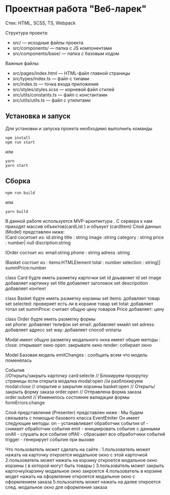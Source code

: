 # Проектная работа "Веб-ларек"

Стек: HTML, SCSS, TS, Webpack

Структура проекта:
- src/ — исходные файлы проекта
- src/components/ — папка с JS компонентами
- src/components/base/ — папка с базовым кодом

Важные файлы:
- src/pages/index.html — HTML-файл главной страницы
- src/types/index.ts — файл с типами
- src/index.ts — точка входа приложения
- src/styles/styles.scss — корневой файл стилей
- src/utils/constants.ts — файл с константами
- src/utils/utils.ts — файл с утилитами

## Установка и запуск
Для установки и запуска проекта необходимо выполнить команды

```
npm install
npm run start
```

или

```
yarn
yarn start
```
## Сборка

```
npm run build
```

или

```
yarn build
```
В данной работе используется MVP-архитектура . С сервера к нам приходят массив объектов(cardList ) и объеукт (cardItem)
Слой данных (Model) представлен ниже:    
ICard соситоит из: 
id:string
title : string 
image :string
category : string 
price : number| null 
discription:string 

IOrder состоит из: 
email:string
phone : string 
adress :string 

IBasket состоит из :
items:HTMLElement 
total : number 
selection : string[]
summPrice:number 

class Card
будте иметь разметку карточки 
set id доьавляет id 
set image добавляет картинку 
set title добавляет заголовок 
set descripotion  добавляет контент 

class Basket 
будте иметь разметку корзины 
set items: добавляет товар 
set selected: проверяет есть ли в корзине товар 
set total: добавляет тотал 
set summPrice: считает общую цену товаров
Price добавляет: цену 

class Order
будте иметь разметку формы  
set phone: добавляет телефон 
set email: добавляет емайл 
set adress: добавляет адресс 
set way: добавляет способ оплаты 

Modal 
имеет общую разметку модального окна 
имеет общие методы :
close: открывает окно 
open: закрывате окно 
render: собирает окно  

Model 
Базовая модель
emitChanges : cообщить всем что модель поменялась

Cобытия                             
//Открыть/закрыть карточку
card:selecte
// Блокируем прокрутку страницы если открыта модалка 
modal:open
//и разблокируем
modal:close
// открытие и закрытие корзины 
basket:open
// Открыть/закрыть  форму заказа
order:open
// Отправлена форма заказа
order:submit
// Изменилось состояние валидации формы
formErrors:change

Слой представления (Presenter) представлен ниже : 
Мы будем связывать с помощью базового класса EventEmiter 
Он имеет следующие методы:
on - устанавливает обработчик события 
of - снимает обработчик события 
emit - инициировать событие с данными 
onAll - слушать все события 
offAll - сбрасывет все обработчики событий 
trigger - генерирует событие при вызове 

Что пользователь может сделать на сайте : 
1.пользователь может нажать на карточку откроется модальное окно с этой карточкой 
2.пользователь может нажать на корзину откроется модальное окно корзины ( в которой могут быть товары )
3.пользователь может закрыть карточку/карзину модальное окно закроется 
4.пользователь в корзине модет нажать на оформление откроется модальное окно с оформлением заказа 
5.пользоатель может нажать на далее откроется след. модальное окно для оформления заказа